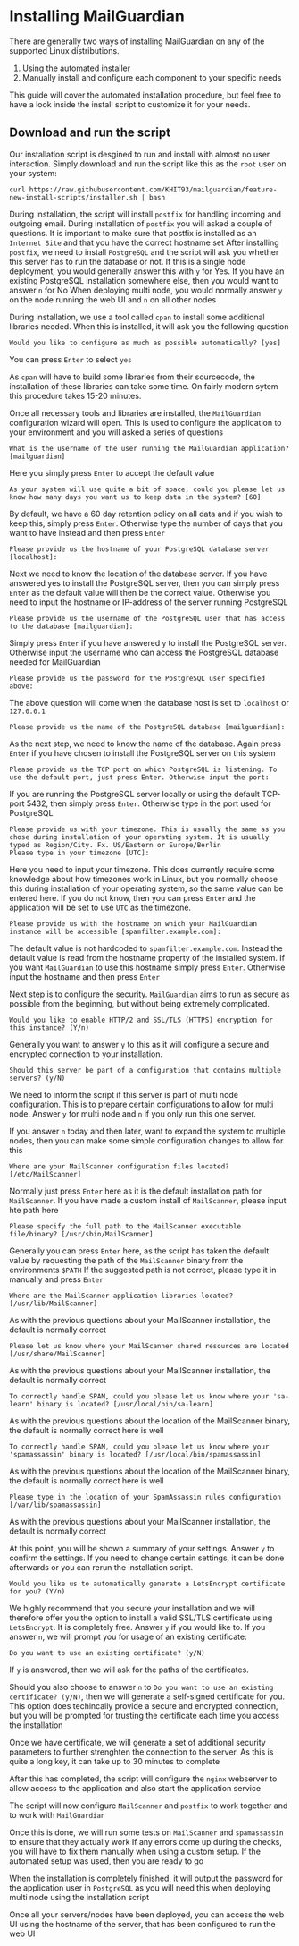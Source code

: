# Installing MailGuardian
There are generally two ways of installing MailGuardian on any of the supported Linux distributions.
 1. Using the automated installer
 2. Manually install and configure each component to your specific needs

This guide will cover the automated installation procedure, but feel free to have a look inside the install script to customize it for your needs.

## Download and run the script
Our installation script is desgined to run and install with almost no user interaction.
Simply download and run the script like this as the `root` user on your system:

```
curl https://raw.githubusercontent.com/KHIT93/mailguardian/feature-new-install-scripts/installer.sh | bash
```

During installation, the script will install `postfix` for handling incoming and outgoing email. During installation of `postfix` you will asked a couple of questions.
It is important to make sure that postfix is installed as an `Internet Site` and that you have the correct hostname set
After installing `postfix`, we need to install `PostgreSQL` and the script will ask you whether this server has to run the database or not.
If this is a single node deployment, you would generally answer this with `y` for Yes.
If you have an existing PostgreSQL installation somewhere else, then you would want to answer `n` for No
When deploying multi node, you would normally answer `y` on the node running the web UI and `n` on all other nodes

During installation, we use a tool called `cpan` to install some additional libraries needed. When this is installed, it will ask you the following question

```
Would you like to configure as much as possible automatically? [yes]
```
You can press `Enter` to select `yes`

As `cpan` will have to build some libraries from their sourcecode, the installation of these libraries can take some time. On fairly modern sytem this procedure takes 15-20 minutes.

Once all necessary tools and libraries are installed, the `MailGuardian` configuration wizard will open. This is used to configure the application to your environment
and you will asked a series of questions

```
What is the username of the user running the MailGuardian application? [mailguardian]
```
Here you simply press `Enter` to accept the default value

```
As your system will use quite a bit of space, could you please let us know how many days you want us to keep data in the system? [60]
```

By default, we have a 60 day retention policy on all data and if you wish to keep this, simply press `Enter`. Otherwise type the number of days that you
want to have instead and then press `Enter`

```
Please provide us the hostname of your PostgreSQL database server [localhost]:
```

Next we need to know the location of the database server. If you have answered yes to install the PostgreSQL server, then you can simply press `Enter` as the default value will then be the correct value.
Otherwise you need to input the hostname or IP-address of the server running PostgreSQL

```
Please provide us the username of the PostgreSQL user that has access to the database [mailguardian]:
```

Simply press `Enter` if you have answered `y` to install the PostgreSQL server. Otherwise input the username who can access the PostgreSQL database needed for MailGuardian

```
Please provide us the password for the PostgreSQL user specified above:
```

The above question will come when the database host is set to `localhost` or `127.0.0.1`

```
Please provide us the name of the PostgreSQL database [mailguardian]:
```

As the next step, we need to know the name of the database. Again press `Enter` if you have chosen to install the PostgreSQL server on this system

```
Please provide us the TCP port on which PostgreSQL is listening. To use the default port, just press Enter. Otherwise input the port:
```

If you are running the PostgreSQL server locally or using the default TCP-port 5432, then simply press `Enter`. Otherwise type in the port used for PostgreSQL

```
Please provide us with your timezone. This is usually the same as you chose during installation of your operating system. It is usually typed as Region/City. Fx. US/Eastern or Europe/Berlin
Please type in your timezone [UTC]:
```

Here you need to input your timezone. This does currently require some knowledge about how timezones work in Linux, but you normally choose this during installation of your operating system,
so the same value can be entered here.
If you do not know, then you can press `Enter` and the application will be set to use `UTC` as the timezone.

```
Please provide us with the hostname on which your MailGuardian instance will be accessible [spamfilter.example.com]:
```

The default value is not hardcoded to `spamfilter.example.com`. Instead the default value is read from the hostname property of the installed system. If you want `MailGuardian` to use this hostname
simply press `Enter`. Otherwise input the hostname and then press `Enter`

Next step is to configure the security. `MailGuardian` aims to run as secure as possible from the beginning, but without being extremely complicated.

```
Would you like to enable HTTP/2 and SSL/TLS (HTTPS) encryption for this instance? (Y/n)
```

Generally you want to answer `y` to this as it will configure a secure and encrypted connection to your installation.

```
Should this server be part of a configuration that contains multiple servers? (y/N)
```

We need to inform the script if this server is part of multi node configuration. This is to prepare certain configurations to allow for multi node. Answer `y` for multi node and `n` if you only run this one server.

If you answer `n` today and then later, want to expand the system to multiple nodes, then you can make some simple configuration changes to allow for this

```
Where are your MailScanner configuration files located? [/etc/MailScanner]
```

Normally just press `Enter` here as it is the default installation path for `MailScanner`. If you have made a custom install of `MailScanner`, please input hte path here

```
Please specify the full path to the MailScanner executable file/binary? [/usr/sbin/MailScanner]
```

Generally you can press `Enter` here, as the script has taken the default value by requesting the path of the `MailScanner` binary from the environments `$PATH`
If the suggested path is not correct, please type it in manually and press `Enter`

```
Where are the MailScanner application libraries located? [/usr/lib/MailScanner]
```

As with the previous questions about your MailScanner installation, the default is normally correct

```
Please let us know where your MailScanner shared resources are located [/usr/share/MailScanner]
```

As with the previous questions about your MailScanner installation, the default is normally correct

```
To correctly handle SPAM, could you please let us know where your 'sa-learn' binary is located? [/usr/local/bin/sa-learn]
```

As with the previous questions about the location of the MailScanner binary, the default is normally correct here is well

```
To correctly handle SPAM, could you please let us know where your 'spamassassin' binary is located? [/usr/local/bin/spamassassin]
```

As with the previous questions about the location of the MailScanner binary, the default is normally correct here is well

```
Please type in the location of your SpamAssassin rules configuration [/var/lib/spamassassin]
```

As with the previous questions about your MailScanner installation, the default is normally correct

At this point, you will be shown a summary of your settings. Answer `y` to confirm the settings.
If you need to change certain settings, it can be done afterwards or you can rerun the installation script.

```
Would you like us to automatically generate a LetsEncrypt certificate for you? (Y/n)
```

We highly recommend that you secure your installation and we will therefore offer you the option to install a valid SSL/TLS certificate
using `LetsEncrypt`. It is completely free.
Answer `y` if you would like to.
If you answer `n`, we will prompt you for usage of an existing certificate:

```
Do you want to use an existing certificate? (y/N)
```

If `y` is answered, then we will ask for the paths of the certificates.

Should you also choose to answer `n` to `Do you want to use an existing certificate? (y/N)`, then we will generate a self-signed certificate for you.
This option does techincally provide a secure and encrypted connection, but you will be prompted for trusting the certificate each time you access the installation

Once we have certificate, we will generate a set of additional security parameters to further strenghten the connection to the server.
As this is quite a long key, it can take up to 30 minutes to complete

After this has completed, the script will configure the `nginx` webserver to allow access to the application and also start the application service

The script will now configure `MailScanner` and `postfix` to work together and to work with `MailGuardian`

Once this is done, we will run some tests on `MailScanner` and `spamassassin` to ensure that they actually work
If any errors come up during the checks, you will have to fix them manually when using a custom setup. If the automated setup was used, then you are ready to go

When the installation is completely finished, it will output the password for the application user in `PostgreSQL` as you will need this when deploying multi node using the installation script

Once all your servers/nodes have been deployed, you can access the web UI using the hostname of the server, that has been configured to run the web UI